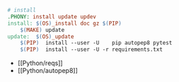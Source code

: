 ```Makefile
# install
.PHONY: install update updev
install: $(OS)_install doc gz $(PIP)
	$(MAKE) update
update:  $(OS)_update
	$(PIP)  install --user -U    pip autopep8 pytest
	$(PIP)  install --user -U -r requirements.txt
```
- [[Python/reqs]]
- [[Python/autopep8]]
